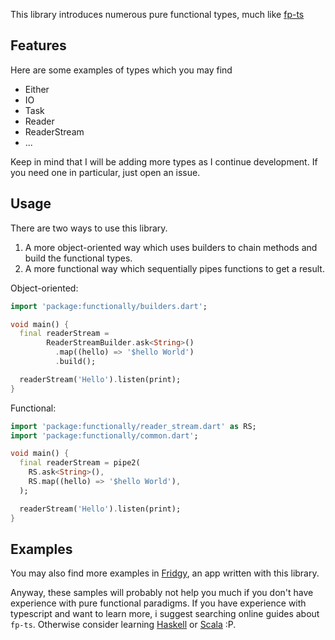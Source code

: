 This library introduces numerous pure functional types, much like [fp-ts](https://gcanti.github.io/fp-ts/)

## Features

Here are some examples of types which you may find

- Either
- IO
- Task
- Reader
- ReaderStream
- ...

Keep in mind that I will be adding more types as I continue development.
If you need one in particular, just open an issue.

## Usage

There are two ways to use this library.
1) A more object-oriented way which uses builders to chain methods and build the functional types.
2) A more functional way which sequentially pipes functions to get a result.

Object-oriented:
```dart
import 'package:functionally/builders.dart';

void main() {
  final readerStream =
        ReaderStreamBuilder.ask<String>()
          .map((hello) => '$hello World')
          .build();

  readerStream('Hello').listen(print);
}
```

Functional:
```dart
import 'package:functionally/reader_stream.dart' as RS;
import 'package:functionally/common.dart';

void main() {
  final readerStream = pipe2(
    RS.ask<String>(),
    RS.map((hello) => '$hello World'),
  );

  readerStream('Hello').listen(print);
}
```

## Examples
You may also find more examples in [Fridgy](https://github.com/fgaudo/fridgy), an app written with this library.

Anyway, these samples will probably not help you much if you don't have experience with pure functional paradigms.
If you have experience with typescript and want to learn more, i suggest searching online guides about `fp-ts`.
Otherwise consider learning [Haskell](https://www.haskell.org/) or [Scala](https://www.scala-lang.org/) :P.


